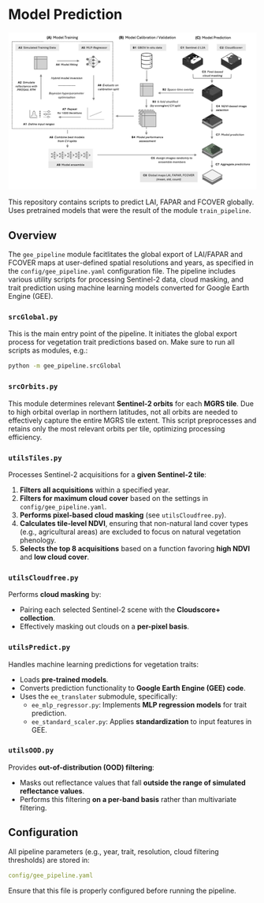 # Model Prediction

![alt text](../figures_python/plots/figure_1.png)

This repository contains scripts to predict LAI, FAPAR and FCOVER globally. Uses pretrained models that were the result of the module `train_pipeline`. 

## Overview
The `gee_pipeline` module facitlitates the global export of LAI/FAPAR and FCOVER maps at user-defined spatial resolutions and years, as specified in the `config/gee_pipeline.yaml` configuration file. The pipeline includes various utility scripts for processing Sentinel-2 data, cloud masking, and trait prediction using machine learning models converted for Google Earth Engine (GEE).

### `srcGlobal.py`
This is the main entry point of the pipeline. It initiates the global export process for vegetation trait predictions based on. Make sure to run all scripts as modules, e.g.:
```bash
python -m gee_pipeline.srcGlobal
```

### `srcOrbits.py`
This module determines relevant **Sentinel-2 orbits** for each **MGRS tile**. Due to high orbital overlap in northern latitudes, not all orbits are needed to effectively capture the entire MGRS tile extent. This script preprocesses and retains only the most relevant orbits per tile, optimizing processing efficiency.

### `utilsTiles.py`
Processes Sentinel-2 acquisitions for a **given Sentinel-2 tile**:
1. **Filters all acquisitions** within a specified year.
2. **Filters for maximum cloud cover** based on the settings in `config/gee_pipeline.yaml`.
3. **Performs pixel-based cloud masking** (see `utilsCloudfree.py`).
4. **Calculates tile-level NDVI**, ensuring that non-natural land cover types (e.g., agricultural areas) are excluded to focus on natural vegetation phenology.
5. **Selects the top 8 acquisitions** based on a function favoring **high NDVI** and **low cloud cover**.

### `utilsCloudfree.py`
Performs **cloud masking** by:
- Pairing each selected Sentinel-2 scene with the **Cloudscore+ collection**.
- Effectively masking out clouds on a **per-pixel basis**.

### `utilsPredict.py`
Handles machine learning predictions for vegetation traits:
- Loads **pre-trained models**.
- Converts prediction functionality to **Google Earth Engine (GEE) code**.
- Uses the `ee_translater` submodule, specifically:
  - `ee_mlp_regressor.py`: Implements **MLP regression models** for trait prediction.
  - `ee_standard_scaler.py`: Applies **standardization** to input features in GEE.

### `utilsOOD.py`
Provides **out-of-distribution (OOD) filtering**:
- Masks out reflectance values that fall **outside the range of simulated reflectance values**.
- Performs this filtering **on a per-band basis** rather than multivariate filtering.

## Configuration
All pipeline parameters (e.g., year, trait, resolution, cloud filtering thresholds) are stored in:
```yaml
config/gee_pipeline.yaml
```
Ensure that this file is properly configured before running the pipeline.
